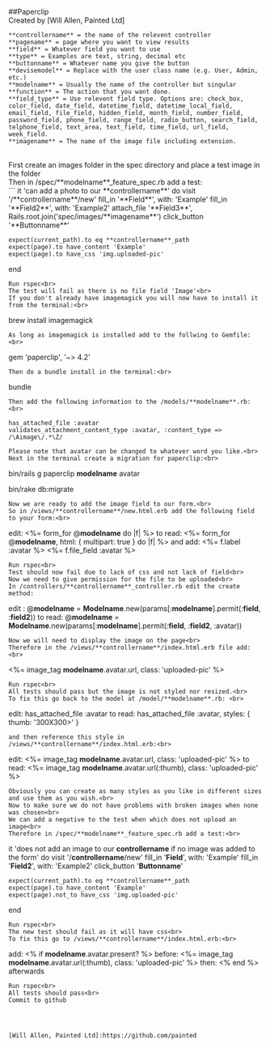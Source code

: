 ##Paperclip<br>
Created by [Will Allen, Painted Ltd]
<br>
```
**controllername** = the name of the relevent controller
**pagename** = page where you want to view results
**field** = Whatever field you want to use
**type** = Examples are text, string, decimal etc
**buttonname** = Whatever name you give the button
**devisemodel** = Replace with the user class name (e.g. User, Admin, etc.)
**modelname** = Usually the name of the controller but singular
**function** = The action that you want done.
**field_type** = Use relevent field type. Options are: check_box, color_field, date_field, datetime_field, datetime_local_field, email_field, file_field, hidden_field, month_field, number_field, password_field, phone_field, range_field, radio_button, search_field, telphone_field, text_area, text_field, time_field, url_field, week_field.
**imagename** = The name of the image file including extension.
```
<br>
First create an images folder in the spec directory and place a test image in the folder<br>
Then in /spec/**modelname**_feature_spec.rb add a test:<br>
```
it 'can add a photo to our **controllername**' do
	visit '/**controllername**/new'
	fill_in '**Field**', with: 'Example'
	fill_in '**Field2**', with: 'Example2'
	attach_file '**Field3**', Rails.root.join('spec/images/**imagename**')
	click_button '**Buttonname**'

	expect(current_path).to eq **controllername**_path
	expect(page).to have_content 'Example'
	expect(page).to have_css 'img.uploaded-pic'
end
```
Run rspec<br>
The test will fail as there is no file field 'Image'<br>
If you don't already have imagemagick you will now have to install it from the terminal:<br>
```
brew install imagemagick
```
As long as imagemagick is installed add to the follwing to Gemfile:<br>
```
gem 'paperclip', '~> 4.2'
```
Then do a bundle install in the terminal:<br>
```
bundle
```
Then add the following information to the /models/**modelname**.rb:<br>
```
	has_attached_file :avatar
 	validates_attachment_content_type :avatar, :content_type => /\Aimage\/.*\Z/
```
Please note that avatar can be changed to whatever word you like.<br>
Next in the terminal create a migration for paperclip:<br>
```
bin/rails g paperclip **modelname** avatar

bin/rake db:migrate
```
Now we are ready to add the image field to our form.<br>
So in /views/**controllername**/new.html.erb add the following field to your form:<br>
```
edit: <%= form_for @**modelname** do |f| %>
to read: <%= form_for @**modelname**, html: { multipart: true } do |f| %>
and add:	<%= f.label :avatar %>
			<%= f.file_field :avatar %> 
```
Run rspec<br>
Test should now fail due to lack of css and not lack of field<br>
Now we need to give permission for the file to be uploaded<br> 
In /controllers/**controllername**_controller.rb edit the create method:
```
edit : @**modelname** = **Modelname**.new(params[:**modelname**].permit(:**field**, :**field2**))
to read: @**modelname** = **Modelname**.new(params[:**modelname**].permit(:**field**, :**field2**, :avatar))
```
Now we will need to display the image on the page<br>
Therefore in the /views/**controllername**/index.html.erb file add:<br>
```
<%= image_tag **modelname**.avatar.url, class: 'uploaded-pic' %>
```
Run rspec<br>
All tests should pass but the image is not styled nor resized.<br>
To fix this go back to the model at /model/**modelname**.rb: <br>
```
edit: has_attached_file :avatar
to read: has_attached_file :avatar, styles: { thumb: '300X300>' }
```
and then reference this style in /views/**controllername**/index.html.erb:<br>
```
edit: <%= image_tag **modelname**.avatar.url, class: 'uploaded-pic' %>
to read: <%= image_tag **modelname**.avatar.url(:thumb), class: 'uploaded-pic' %>
```
Obviously you can create as many styles as you like in different sizes and use them as you wish.<br>
Now to make sure we do not have problems with broken images when none was chosen<br>
We can add a negative to the test when which does not upload an image<br>
Therefore in /spec/**modelname**_feature_spec.rb add a test:<br>
```
it 'does not add an image to our **controllername** if no image was added to the form' do
	visit '/**controllername**/new'
	fill_in '**Field**', with: 'Example'
	fill_in '**Field2**', with: 'Example2'
	click_button '**Buttonname**'

	expect(current_path).to eq **controllername**_path
	expect(page).to have_content 'Example'
	expect(page).not_to have_css 'img.uploaded-pic'
end
```
Run rspec<br>
The new test should fail as it will have css<br>
To fix this go to /views/**controllername**/index.html.erb:<br>
```
add:	<% if **modelname**.avatar.present? %>
before:		<%= image_tag **modelname**.avatar.url(:thumb), class: 'uploaded-pic' %>
then: 	<% end %>		afterwards
```
Run rspec<br>
All tests should pass<br>
Commit to github




[Will Allen, Painted Ltd]:https://github.com/painted